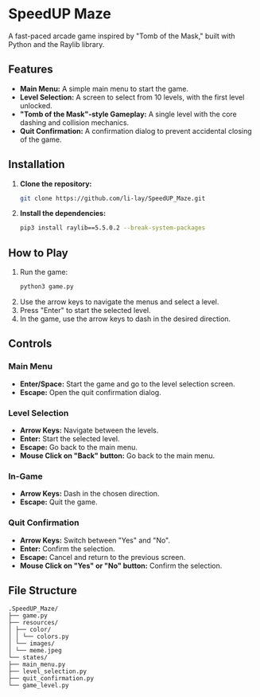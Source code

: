 # SpeedUP Maze

A fast-paced arcade game inspired by "Tomb of the Mask," built with Python and the Raylib library.

## Features

- **Main Menu:** A simple main menu to start the game.
- **Level Selection:** A screen to select from 10 levels, with the first level unlocked.
- **"Tomb of the Mask"-style Gameplay:** A single level with the core dashing and collision mechanics.
- **Quit Confirmation:** A confirmation dialog to prevent accidental closing of the game.

## Installation

1.  **Clone the repository:**
    ```bash
    git clone https://github.com/li-lay/SpeedUP_Maze.git
    ```
2.  **Install the dependencies:**
    ```bash
    pip3 install raylib==5.5.0.2 --break-system-packages
    ```

## How to Play

1.  Run the game:
    ```bash
    python3 game.py
    ```
2.  Use the arrow keys to navigate the menus and select a level.
3.  Press "Enter" to start the selected level.
4.  In the game, use the arrow keys to dash in the desired direction.

## Controls

### Main Menu

- **Enter/Space:** Start the game and go to the level selection screen.
- **Escape:** Open the quit confirmation dialog.

### Level Selection

- **Arrow Keys:** Navigate between the levels.
- **Enter:** Start the selected level.
- **Escape:** Go back to the main menu.
- **Mouse Click on "Back" button:** Go back to the main menu.

### In-Game

- **Arrow Keys:** Dash in the chosen direction.
- **Escape:** Quit the game.

### Quit Confirmation

- **Arrow Keys:** Switch between "Yes" and "No".
- **Enter:** Confirm the selection.
- **Escape:** Cancel and return to the previous screen.
- **Mouse Click on "Yes" or "No" button:** Confirm the selection.

## File Structure

```
.SpeedUP_Maze/
├── game.py
├── resources/
│ ├── color/
│ │ └── colors.py
│ └── images/
│ └── meme.jpeg
└── states/
├── main_menu.py
├── level_selection.py
├── quit_confirmation.py
└── game_level.py
```
